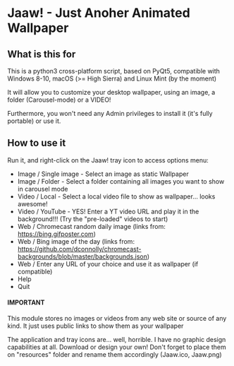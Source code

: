 # Jaaw! - Just Anoher Animated Wallpaper

## What is this for

This is a python3 cross-platform script, based on PyQt5, compatible with Windows 8-10, macOS (>= High Sierra) and Linux Mint (by the moment)

It will allow you to customize your desktop wallpaper, using an image, a folder (Carousel-mode) or a VIDEO!

Furthermore, you won't need any Admin privileges to install it (it's fully portable) or use it.

## How to use it

Run it, and right-click on the Jaaw! tray icon to access options menu:

* Image / Single image - Select an image as static Wallpaper
* Image / Folder - Select a folder containing all images you want to show in carousel mode
* Video / Local - Select a local video file to show as wallpaper... looks awesome!
* Video / YouTube - YES! Enter a YT video URL and play it in the background!!! (Try the "pre-loaded" videos to start)
* Web / Chromecast random daily image (links from: https://bing.gifposter.com)
* Web / Bing image of the day (links from: https://github.com/dconnolly/chromecast-backgrounds/blob/master/backgrounds.json)
* Web / Enter any URL of your choice and use it as wallpaper (if compatible)
* Help
* Quit

#### IMPORTANT

This module stores no images or videos from any web site or source of any kind. It just uses public links to show them as your wallpaper

The application and tray icons are... well, horrible. I have no graphic design capabilities at all. Download or design your own! Don't forget to place them on "resources" folder and rename them accordingly (Jaaw.ico, Jaaw.png)
